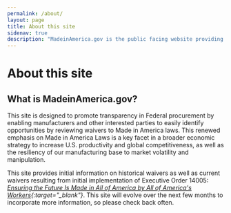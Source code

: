 ```yaml
---
permalink: /about/
layout: page
title: About this site
sidenav: true
description: "MadeinAmerica.gov is the public facing website providing information about Executive Order 14005: Ensuring the Future is Made in America by All of America’s Workers."
---
```


# About this site

## What is MadeinAmerica.gov?

This site is designed to promote transparency in Federal procurement by enabling manufacturers and other interested parties to easily identify opportunities by reviewing waivers to Made in America laws.  This renewed emphasis on Made in America Laws is a key facet in a broader economic strategy to increase U.S. productivity and global competitiveness, as well as the resiliency of our manufacturing base to market volatility and manipulation.

This site provides initial information on historical waivers as well as current waivers resulting from initial implementation of Executive Order 14005: *[Ensuring the Future Is Made in All of America by All of America's Workers](https://www.whitehouse.gov/briefing-room/presidential-actions/2021/01/25/executive-order-on-ensuring-the-future-is-made-in-all-of-america-by-all-of-americas-workers/){:target="_blank"}*.  This site will evolve over the next few months to incorporate more information, so please check back often.
